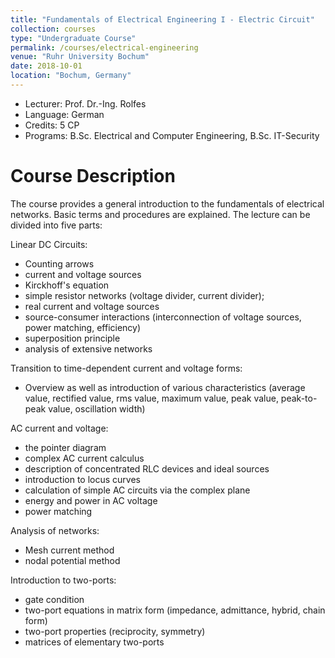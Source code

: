 ```yaml
---
title: "Fundamentals of Electrical Engineering I - Electric Circuit"
collection: courses
type: "Undergraduate Course"
permalink: /courses/electrical-engineering
venue: "Ruhr University Bochum"
date: 2018-10-01
location: "Bochum, Germany"
---
```


* Lecturer: Prof. Dr.-Ing. Rolfes
* Language: German
* Credits: 5 CP
* Programs: B.Sc. Electrical and Computer Engineering, B.Sc. IT-Security


Course Description
======

The course provides a general introduction to the fundamentals of electrical networks. 
Basic terms and procedures are explained.
The lecture can be divided into five parts:

Linear DC Circuits:
* Counting arrows
* current and voltage sources
* Kirckhoff's equation
* simple resistor networks (voltage divider, current divider);
* real current and voltage sources
* source-consumer interactions (interconnection of voltage sources, power matching, efficiency)
* superposition principle
* analysis of extensive networks

Transition to time-dependent current and voltage forms:
* Overview as well as introduction of various characteristics (average value, rectified value, rms value, maximum value, peak value, peak-to-peak value, oscillation width)

AC current and voltage:
* the pointer diagram
* complex AC current calculus
* description of concentrated RLC devices and ideal sources
* introduction to locus curves
* calculation of simple AC circuits via the complex plane
* energy and power in AC voltage
* power matching

Analysis of networks:
* Mesh current method
* nodal potential method

Introduction to two-ports:
* gate condition
* two-port equations in matrix form (impedance, admittance, hybrid, chain form)
* two-port properties (reciprocity, symmetry)
* matrices of elementary two-ports
